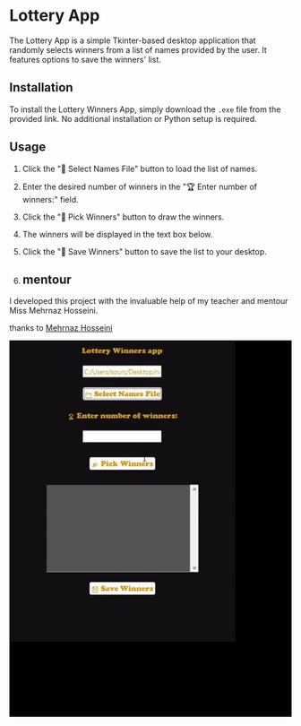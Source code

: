 # Lottery App

The Lottery App is a simple Tkinter-based desktop application that randomly selects winners from a list of names provided by the user. It features options to save the winners' list.

## Installation

To install the Lottery Winners App, simply download the `.exe` file from the provided link. No additional installation or Python setup is required.

## Usage

1. Click the "📁 Select Names File" button to load the list of names.
2. Enter the desired number of winners in the "🏆 Enter number of winners:" field.
3. Click the "🎉 Pick Winners" button to draw the winners.
4. The winners will be displayed in the text box below.
5. Click the "💾 Save Winners" button to save the list to your desktop.

6. ## mentour

I developed this project with the invaluable help of my teacher and mentour Miss Mehrnaz Hosseini.

thanks to  [Mehrnaz Hosseini](https://www.instagram.com/mehrnazhosseini01?igsh=MWk0ZWlpM2s0Z3Axbw==) 


![Demo](https://github.com/M-Yadolahi/lottery-app/blob/main/demo.gif)

